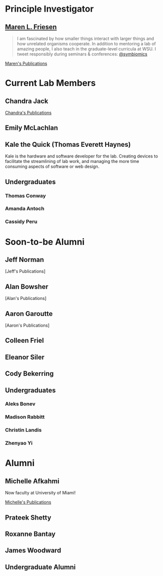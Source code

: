 # Principle Investigator
## [Maren L. Friesen](https://maren.github.io/friesenlab-website/people/maren)
> I am fascinated by how smaller things interact with larger things and how unrelated organisms cooperate. 
> In addition to mentoring a lab of amazing people, I also teach in the graduate-level curricula at WSU.
> I tweet responsibly during seminars & conferences: [@symbiomics](https://twitter.com/symbiomics)

[Maren's Publications](https://scholar.google.com/citations?hl=en&user=fi2A6KUAAAAJ)

# Current Lab Members
## Chandra Jack


[Chandra's Publications](https://scholar.google.com/citations?user=XfIzXKMAAAAJ&hl=en)

## Emily McLachlan

## Kale the Quick (Thomas Everett Haynes)
Kale is the hardware and software developer for the lab. Creating devices to facilitate the streamlining of lab work, and managing the more time consuming aspects of software or web design.

## Undergraduates
### Thomas Conway
### Amanda Antoch
### Cassidy Peru

# Soon-to-be Alumni

## Jeff Norman

[Jeff's Publications]

## Alan Bowsher

[Alan's Publications]

## Aaron Garoutte

[Aaron's Publications]

## Colleen Friel


## Eleanor Siler
## Cody Bekerring

## Undergraduates
### Aleks Bonev
### Madison Rabbitt
### Christin Landis
### Zhenyao Yi


# Alumni
## Michelle Afkahmi
Now faculty at University of Miami!

[Michelle's Publications]()

## Prateek Shetty
## Roxanne Bantay
## James Woodward

## Undergraduate Alumni
